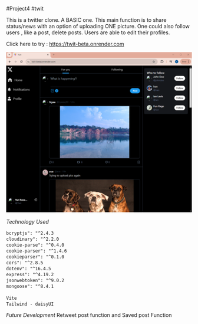 #Project4
#twit

This is a twitter clone. A BASIC one.
This main function is to share status/news with an option of uploading ONE picture.
One could also follow users , like a post, delete posts.
Users are able to edit their profiles.

Click here to try : https://twit-beta.onrender.com

![Alt text](image.png)

*Technology Used*

    bcryptjs": "^2.4.3
    cloudinary": "^2.2.0
    cookie-parse": "^0.4.0
    cookie-parser": "^1.4.6
    cookieparser": "^0.1.0
    cors": "^2.8.5
    dotenv": "^16.4.5
    express": "^4.19.2
    jsonwebtoken": "^9.0.2
    mongoose": "^8.4.1

    Vite
    Tailwind - daisyUI

*Future Development* 
 Retweet post function and Saved post Function
